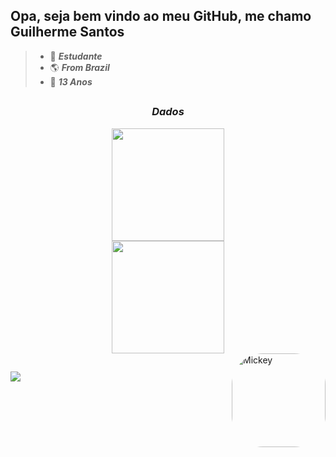 ## Opa, seja bem vindo ao meu GitHub, me chamo Guilherme Santos

> - 📘 **_Estudante_**
> - 🌎 **_From Brazil_**
> - 🌱 **_13 Anos_**

##

### <div align="center">**_Dados_**</div>
  <a href="https://github.com/GuigaSantos">
  
  <div align="center"><img height="180em" src="https://github-readme-stats.vercel.app/api?username=GuigaSantos&show_icons=true&theme=dracula&include_all_commits=true&count_private=true" align="center" /></div>
  
  <div align="center"><img height="180em" src="https://github-readme-stats.vercel.app/api/top-langs/?username=GuigaSantos&layout=compact&langs_count=7&theme=dracula" align="center" /></div>

  <img align="right" alt="Mickey" height="150" style="border-radius:50px;" src="http://pa1.narvii.com/6772/0d627cb7af8fcf69e8a4d1cab4f77c1da72c8e77_00.gif?width=490&height=490">
  
</div>

##

<a href="https://web.whatsapp.com/send?phone=557193404437&text&app_absent=0" target="_blank"><img src="https://img.shields.io/badge/-whatsapp-darkgreen]?style=for-the-badge&logo=whatsapp&logoColor=white" target="_blank"></a>
